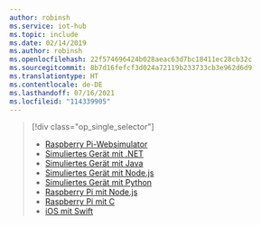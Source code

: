 ```yaml
---
author: robinsh
ms.service: iot-hub
ms.topic: include
ms.date: 02/14/2019
ms.author: robinsh
ms.openlocfilehash: 22f574696424b028aeac63d7bc18411ec28cb32c
ms.sourcegitcommit: 8b7d16fefcf3d024a72119b233733cb3e962d6d9
ms.translationtype: HT
ms.contentlocale: de-DE
ms.lasthandoff: 07/16/2021
ms.locfileid: "114339905"
---
```

> [!div class="op_single_selector"]
> * [Raspberry Pi-Websimulator](../articles/iot-hub/iot-hub-raspberry-pi-web-simulator-get-started.md)   
> * [Simuliertes Gerät mit .NET](../articles/iot-develop/quickstart-send-telemetry-iot-hub.md?pivots=programming-language-csharp)
> * [Simuliertes Gerät mit Java](../articles/iot-develop/quickstart-send-telemetry-iot-hub.md?pivots=programming-language-java)
> * [Simuliertes Gerät mit Node.js](../articles/iot-develop/quickstart-send-telemetry-iot-hub.md?pivots=programming-language-nodejs)
> * [Simuliertes Gerät mit Python](../articles/iot-develop/quickstart-send-telemetry-iot-hub.md?pivots=programming-language-python)
> * [Raspberry Pi mit Node.js](../articles/iot-hub/iot-hub-raspberry-pi-kit-node-get-started.md)
> * [Raspberry Pi mit C](../articles/iot-hub/iot-hub-raspberry-pi-kit-c-get-started.md)
> * [iOS mit Swift](../articles/iot-develop/quickstart-send-telemetry-iot-hub.md)